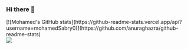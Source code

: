 ### Hi there 👋

<div>
  <div>
[![Mohamed's GitHub stats](https://github-readme-stats.vercel.app/api?username=mohamedSabry0)](https://github.com/anuraghazra/github-readme-stats)
  </div>
  <div>
    <img
      src="https://cr-ss-service.azurewebsites.net/api/ScreenShot?widget=summary&username=mohamedSabry0&show-avatar=false&style=--name-font-size:14px;--badge-icon-size:10px;--badge-technology-font-size:14px;--border-radius:10px"
    />
  </div>
 </div>
